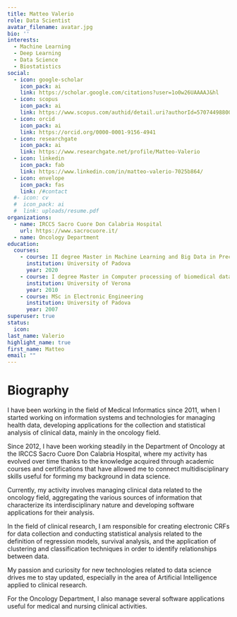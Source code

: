 ```yaml
---
title: Matteo Valerio
role: Data Scientist
avatar_filename: avatar.jpg
bio: ''
interests:
  - Machine Learning
  - Deep Learning
  - Data Science
  - Biostatistics
social:  
  - icon: google-scholar
    icon_pack: ai
    link: https://scholar.google.com/citations?user=1o0w26UAAAAJ&hl
  - icon: scopus
    icon_pack: ai
    link: https://www.scopus.com/authid/detail.uri?authorId=57074498800
  - icon: orcid
    icon_pack: ai
    link: https://orcid.org/0000-0001-9156-4941  
  - icon: researchgate
    icon_pack: ai
    link: https://www.researchgate.net/profile/Matteo-Valerio
  - icon: linkedin
    icon_pack: fab
    link: https://www.linkedin.com/in/matteo-valerio-7025b864/
  - icon: envelope
    icon_pack: fas
    link: /#contact  
  #- icon: cv
  #  icon_pack: ai
  #  link: uploads/resume.pdf
organizations:
  - name: IRCCS Sacro Cuore Don Calabria Hospital 
    url: https://www.sacrocuore.it/
  - name: Oncology Department
education:
  courses:
    - course: II degree Master in Machine Learning and Big Data in Precision Medicine and Biomedical Research
      institution: University of Padova
      year: 2020
    - course: I degree Master in Computer processing of biomedical data in medicine
      institution: University of Verona
      year: 2010
    - course: MSc in Electronic Engineering
      institution: University of Padova
      year: 2007
superuser: true
status:
  icon:
last_name: Valerio
highlight_name: true
first_name: Matteo
email: ""
---
```


<h1> Biography </h1>

<p>
I have been working in the field of Medical Informatics since 2011, when I started working on information systems and technologies for managing health data, developing applications for the collection and statistical analysis of clinical data, mainly in the oncology field.
</p>

<p>
Since 2012, I have been working steadily in the Department of Oncology at the IRCCS Sacro Cuore Don Calabria Hospital, where my activity has evolved over time thanks to the knowledge acquired through academic courses and certifications that have allowed me to connect multidisciplinary skills useful for forming my background in data science. 
</p>

<p>
Currently, my activity involves managing clinical data related to the oncology field, aggregating the various sources of information that characterize its interdisciplinary nature and developing software applications for their analysis. 
</p>

<p>
In the field of clinical research, I am responsible for creating electronic CRFs for data collection and conducting statistical analysis related to the definition of regression models, survival analysis, and the application of clustering and classification techniques in order to identify relationships between data. 
</p>

<p>
My passion and curiosity for new technologies related to data science drives me to stay updated, especially in the area of Artificial Intelligence applied to clinical research. 
</p>

<p>
For the Oncology Department, I also manage several software applications useful for medical and nursing clinical activities.
</p>
